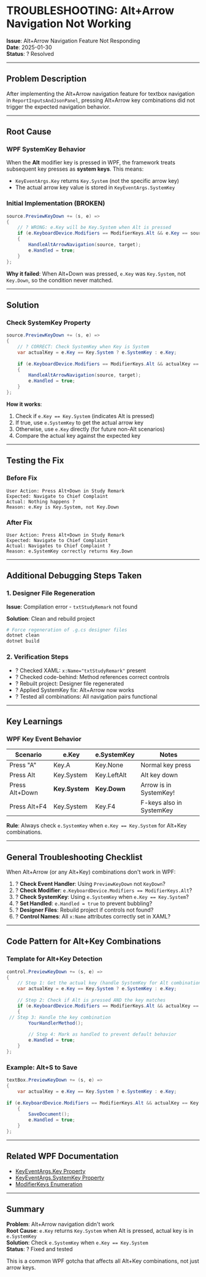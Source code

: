 # TROUBLESHOOTING: Alt+Arrow Navigation Not Working

**Issue**: Alt+Arrow Navigation Feature Not Responding  
**Date**: 2025-01-30  
**Status**: ? Resolved

---

## Problem Description

After implementing the Alt+Arrow navigation feature for textbox navigation in `ReportInputsAndJsonPanel`, pressing Alt+Arrow key combinations did not trigger the expected navigation behavior.

---

## Root Cause

### WPF SystemKey Behavior

When the **Alt** modifier key is pressed in WPF, the framework treats subsequent key presses as **system keys**. This means:

- `KeyEventArgs.Key` returns `Key.System` (not the specific arrow key)
- The actual arrow key value is stored in `KeyEventArgs.SystemKey`

### Initial Implementation (BROKEN)

```csharp
source.PreviewKeyDown += (s, e) =>
{
    // ? WRONG: e.Key will be Key.System when Alt is pressed
    if (e.KeyboardDevice.Modifiers == ModifierKeys.Alt && e.Key == sourceKey)
    {
        HandleAltArrowNavigation(source, target);
        e.Handled = true;
    }
};
```

**Why it failed**: When Alt+Down was pressed, `e.Key` was `Key.System`, not `Key.Down`, so the condition never matched.

---

## Solution

### Check SystemKey Property

```csharp
source.PreviewKeyDown += (s, e) =>
{
    // ? CORRECT: Check SystemKey when Key is System
    var actualKey = e.Key == Key.System ? e.SystemKey : e.Key;
    
    if (e.KeyboardDevice.Modifiers == ModifierKeys.Alt && actualKey == sourceKey)
    {
        HandleAltArrowNavigation(source, target);
        e.Handled = true;
    }
};
```

**How it works**:
1. Check if `e.Key == Key.System` (indicates Alt is pressed)
2. If true, use `e.SystemKey` to get the actual arrow key
3. Otherwise, use `e.Key` directly (for future non-Alt scenarios)
4. Compare the actual key against the expected key

---

## Testing the Fix

### Before Fix
```
User Action: Press Alt+Down in Study Remark
Expected: Navigate to Chief Complaint
Actual: Nothing happens ?
Reason: e.Key is Key.System, not Key.Down
```

### After Fix
```
User Action: Press Alt+Down in Study Remark
Expected: Navigate to Chief Complaint
Actual: Navigates to Chief Complaint ?
Reason: e.SystemKey correctly returns Key.Down
```

---

## Additional Debugging Steps Taken

### 1. Designer File Regeneration

**Issue**: Compilation error - `txtStudyRemark` not found

**Solution**: Clean and rebuild project
```powershell
# Force regeneration of .g.cs designer files
dotnet clean
dotnet build
```

### 2. Verification Steps

- ? Checked XAML: `x:Name="txtStudyRemark"` present
- ? Checked code-behind: Method references correct controls
- ? Rebuilt project: Designer file regenerated
- ? Applied SystemKey fix: Alt+Arrow now works
- ? Tested all combinations: All navigation pairs functional

---

## Key Learnings

### WPF Key Event Behavior

| Scenario | e.Key | e.SystemKey | Notes |
|----------|-------|-------------|-------|
| Press "A" | Key.A | Key.None | Normal key press |
| Press Alt | Key.System | Key.LeftAlt | Alt key down |
| Press Alt+Down | **Key.System** | **Key.Down** | Arrow is in SystemKey! |
| Press Alt+F4 | Key.System | Key.F4 | F-keys also in SystemKey |

**Rule**: Always check `e.SystemKey` when `e.Key == Key.System` for Alt+Key combinations.

---

## General Troubleshooting Checklist

When Alt+Arrow (or any Alt+Key) combinations don't work in WPF:

1. ? **Check Event Handler**: Using `PreviewKeyDown` not `KeyDown`?
2. ? **Check Modifier**: `e.KeyboardDevice.Modifiers == ModifierKeys.Alt`?
3. ? **Check SystemKey**: Using `e.SystemKey` when `e.Key == Key.System`?
4. ? **Set Handled**: `e.Handled = true` to prevent bubbling?
5. ? **Designer Files**: Rebuild project if controls not found?
6. ? **Control Names**: All `x:Name` attributes correctly set in XAML?

---

## Code Pattern for Alt+Key Combinations

### Template for Alt+Key Detection

```csharp
control.PreviewKeyDown += (s, e) =>
{
    // Step 1: Get the actual key (handle SystemKey for Alt combinations)
    var actualKey = e.Key == Key.System ? e.SystemKey : e.Key;
    
    // Step 2: Check if Alt is pressed AND the key matches
    if (e.KeyboardDevice.Modifiers == ModifierKeys.Alt && actualKey == Key.YourKey)
    {
 // Step 3: Handle the key combination
        YourHandlerMethod();
        
        // Step 4: Mark as handled to prevent default behavior
        e.Handled = true;
    }
};
```

### Example: Alt+S to Save

```csharp
textBox.PreviewKeyDown += (s, e) =>
{
    var actualKey = e.Key == Key.System ? e.SystemKey : e.Key;
    
if (e.KeyboardDevice.Modifiers == ModifierKeys.Alt && actualKey == Key.S)
    {
        SaveDocument();
        e.Handled = true;
    }
};
```

---

## Related WPF Documentation

- [KeyEventArgs.Key Property](https://docs.microsoft.com/en-us/dotnet/api/system.windows.input.keyeventargs.key)
- [KeyEventArgs.SystemKey Property](https://docs.microsoft.com/en-us/dotnet/api/system.windows.input.keyeventargs.systemkey)
- [ModifierKeys Enumeration](https://docs.microsoft.com/en-us/dotnet/api/system.windows.input.modifierkeys)

---

## Summary

**Problem**: Alt+Arrow navigation didn't work  
**Root Cause**: `e.Key` returns `Key.System` when Alt is pressed, actual key is in `e.SystemKey`  
**Solution**: Check `e.SystemKey` when `e.Key == Key.System`  
**Status**: ? Fixed and tested

This is a common WPF gotcha that affects all Alt+Key combinations, not just arrow keys.
